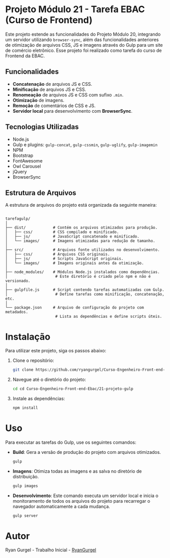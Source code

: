 # Projeto Módulo 21 - Tarefa EBAC (Curso de Frontend)

Este projeto estende as funcionalidades do Projeto Módulo 20, integrando um servidor utilizando `browser-sync`, além das funcionalidades anteriores de otimização de arquivos CSS, JS e imagens através do Gulp para um site de comércio eletrônico. Esse projeto foi realizado como tarefa do curso de Frontend da EBAC.

## Funcionalidades

- **Concatenação** de arquivos JS e CSS.
- **Minificação** de arquivos JS e CSS.
- **Renomeação** de arquivos JS e CSS com sufixo `.min`.
- **Otimização** de imagens.
- **Remoção** de comentários de CSS e JS.
- **Servidor local** para desenvolvimento com **BrowserSync**.

  

## Tecnologias Utilizadas

- Node.js
- Gulp e plugins: `gulp-concat`, `gulp-cssmin`, `gulp-uglify`, `gulp-imagemin`
- NPM
- Bootstrap
- FontAwesome
- Owl Carousel
- jQuery
- BrowserSync

  

## Estrutura de Arquivos

A estrutura de arquivos do projeto está organizada da seguinte maneira:

  

```plaintext

tarefagulp/
│
├── dist/            # Contém os arquivos otimizados para produção.
│   ├── css/         # CSS compilado e minificado.
│   ├── js/          # JavaScript concatenado e minificado.
│   └── images/      # Imagens otimizadas para redução de tamanho.
│
├── src/             # Arquivos fonte utilizados no desenvolvimento.
│   ├── css/         # Arquivos CSS originais.
│   ├── js/          # Scripts JavaScript originais.
│   └── images/      # Imagens originais antes da otimização.
│
├── node_modules/    # Módulos Node.js instalados como dependências.
│                     # Este diretório é criado pelo npm e não é versionado.
│
├── gulpfile.js      # Script contendo tarefas automatizadas com Gulp.
│                     # Define tarefas como minificação, concatenação, etc.
│
└── package.json     # Arquivo de configuração do projeto com metadados.
                      # Lista as dependências e define scripts úteis.

```
  
  


# Instalação

Para utilizar este projeto, siga os passos abaixo:

1. Clone o repositório:
    ```bash
    git clone https://github.com/ryangurgel/Curso-Engenheiro-Front-end-Ebac.git
    ```

2. Navegue até o diretório do projeto:
    ```bash
    cd cd Curso-Engenheiro-Front-end-Ebac/21-projeto-gulp
    ```

3. Instale as dependências:
    ```bash
    npm install
    ```

# Uso

Para executar as tarefas do Gulp, use os seguintes comandos:

- **Build**: Gera a versão de produção do projeto com arquivos otimizados.
    ```bash
    gulp
    ```

- **Imagens**: Otimiza todas as imagens e as salva no diretório de distribuição.
    ```bash
    gulp images
    ```

- **Desenvolvimento**: Este comando executa um servidor local e inicia o monitoramento de todos os arquivos do projeto para recarregar o navegador automaticamente a cada mudança.
    ```bash
    gulp server
    ```

# Autor

Ryan Gurgel - Trabalho Inicial - [RyanGurgel](https://github.com/ryangurgel)

